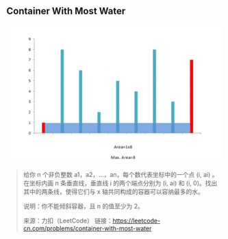 ## Container With Most Water

![](.\index.png)

> 给你 n 个非负整数 a1，a2，...，an，每个数代表坐标中的一个点 (i, ai) 。在坐标内画 n 条垂直线，垂直线 i 的两个端点分别为 (i, ai) 和 (i, 0)。找出其中的两条线，使得它们与 x 轴共同构成的容器可以容纳最多的水。
>
> 说明：你不能倾斜容器，且 n 的值至少为 2。
>
> 来源：力扣（LeetCode）
> 链接：https://leetcode-cn.com/problems/container-with-most-water

